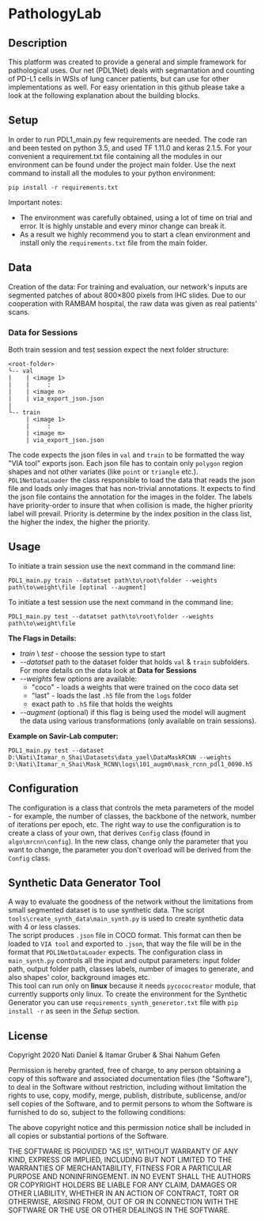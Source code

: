 # PathologyLab
## Description
This platform was created to provide a general and simple framework for pathological uses.
Our net (PDL1Net) deals with segmantation and counting of PD-L1 cells in WSIs of lung cancer patients, but can use for other implementations as well.
For easy orientation in this github please take a look at the following explanation about the building blocks.
## Setup
In order to run PDL1_main.py few requirements are needed. The code ran and been tested on python 3.5, and used TF 1.11.0
and keras 2.1.5. For your convenient a requirement.txt file containing all the modules in our environment can be found under
the project main folder. Use the next command to install all the modules to your python environment:
```commandline
pip install -r requirements.txt
``` 
Important notes:
* The environment was carefully obtained, using a lot of time on trial and error. It is highly unstable
and every minor change can break it.
* As a result we highly recommend you to start a clean environment and install only the `requirements.txt` file from the main
folder.
 
## Data
Creation of the data: For training and evaluation, our network's inputs are segmented patches of about 800×800 pixels
from IHC slides. Due to our cooperation with RAMBAM hospital, the raw data was given as real patients' scans.
### Data for Sessions
Both train session and test session expect the next folder structure:
```
<root-folder>
└-- val
|    | <image 1>
|    |     :
|    | <image n>
|    | via_export_json.json
|
└-- train
     | <image 1>
     |     :
     | <image m>
     | via_export_json.json

```
The code expects the json files in `val` and `train` to be formatted the way "VIA tool" exports json.
Each json file has to contain only `polygon` region shapes and not other variates (like `point` or `triangle` etc.).
`PDL1NetDataLoader` the class responsible to load the data that reads the json file and loads only images that has non-trivial 
annotations. It expects to find the json file contains the annotation for the images in the folder.
The labels have priority-order to insure that when collision is made, the higher priority label will prevail.
Priority is determine by the index position in the class list, the higher the index, the higher the priority.

## Usage
To initiate a train session use the next command in the command line:
```commandline
PDL1_main.py train --datatset path\to\root\folder --weights path\to\weight\file [optinal --augment]
```
To initiate a test session use the next command in the command line:
```commandline
PDL1_main.py test --datatset path\to\root\folder --weights path\to\weight\file
```
**The Flags in Details:**
* *train* \ *test* - choose the session type to start
* *--datatset* path to the dataset folder that holds `val` & `train` subfolders. 
For more details on the data look at **Data for Sessions** 
* *--weights* few options are available:
    * "coco" - loads a weights that were trained on the coco data set
    * "last" - loads the last `.h5` file from the `logs` folder
    * exact path to `.h5` file that holds the weights
* *--augment* (optional) if this flag is being used the model will augment the 
data using various transformations (only available on train sessions).

**Example on Savir-Lab computer:** 
```commandline
PDL1_main.py test --dataset D:\Nati\Itamar_n_Shai\Datasets\data_yael\DataMaskRCNN --weights D:\Nati\Itamar_n_Shai\Mask_RCNN\logs\101_augm0\mask_rcnn_pdl1_0090.h5 
```

## Configuration
The configuration is a class that controls the meta parameters of the model - for example, the number of classes,
the backbone of the network, number of iterations per epoch, etc.
The right way to use the configuration is to create a class of your own, that derives `Config` class
(found in `algo\mrcnn\config`). In the new class, change only the parameter that you want to change,
the parameter you don't overload will be derived from the `Config` class. 
## Synthetic Data Generator Tool
A way to evaluate the goodness of the network without the limitations from small segmented dataset
is to use synthetic data. The script `tools\create_synth_data\main_synth.py` is used to create
synthetic data with 4 or less classes.  
The script produces `.json` file in COCO format. This format can then be loaded to `VIA tool` and exported
to `.json`, that way the file will be in the format that `PDL1NetDataLoader` expects. 
The configuration class in `main_synth.py` controls all the input and output parameters:
input folder path, output folder path, classes labels, number of images to generate,
and also shapes' color, background images etc.  
This tool can run only on **linux** because it needs `pycococreator` module, that currently
 supports only linux. To create the environment for the Synthetic Generator you can use `requirements_synth_generetor.txt`
 file with `pip install -r` as seen in the *Setup* section.

## License
Copyright 2020 Nati Daniel & Itamar Gruber & Shai Nahum Gefen

Permission is hereby granted, free of charge, to any person obtaining a copy of this software and associated documentation files (the "Software"), to deal in the Software without restriction, including without limitation the rights to use, copy, modify, merge, publish, distribute, sublicense, and/or sell copies of the Software, and to permit persons to whom the Software is furnished to do so, subject to the following conditions:

The above copyright notice and this permission notice shall be included in all copies or substantial portions of the Software.

THE SOFTWARE IS PROVIDED "AS IS", WITHOUT WARRANTY OF ANY KIND, EXPRESS OR IMPLIED, INCLUDING BUT NOT LIMITED TO THE WARRANTIES OF MERCHANTABILITY, FITNESS FOR A PARTICULAR PURPOSE AND NONINFRINGEMENT. IN NO EVENT SHALL THE AUTHORS OR COPYRIGHT HOLDERS BE LIABLE FOR ANY CLAIM, DAMAGES OR OTHER LIABILITY, WHETHER IN AN ACTION OF CONTRACT, TORT OR OTHERWISE, ARISING FROM, OUT OF OR IN CONNECTION WITH THE SOFTWARE OR THE USE OR OTHER DEALINGS IN THE SOFTWARE.
